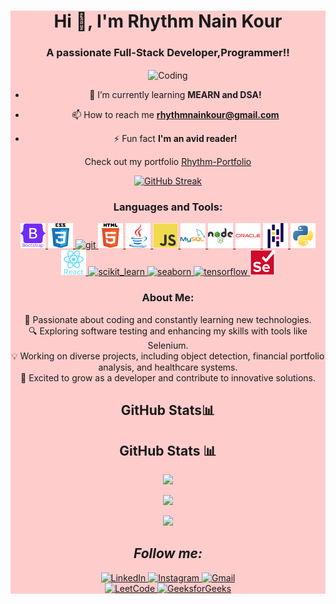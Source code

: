 <div align="center" style="background-color:#FFCCCC;">

   
<h1 >Hi 👋, I'm Rhythm Nain Kour</h1>
<h3 >A passionate Full-Stack Developer,Programmer!!</h3>
<img align='center' alt='Coding' width="400" src="https://cdn.dribbble.com/users/4055494/screenshots/15215756/media/d2b66c4ca0192aa26d103448b3d1518b.gif">

- 🌱 I’m currently learning **MEARN and DSA!**

- 📫 How to reach me **rhythmnainkour@gmail.com**

- ⚡ Fun fact **I'm an avid reader!**

Check out my portfolio [Rhythm-Portfolio](https://portfolio-rhythm.vercel.app/)

[![GitHub Streak](https://github-readme-streak-stats.herokuapp.com?user=rhythmnain&theme=aura)](https://git.io/streak-stats)



<h3 align="center">Languages and Tools:</h3>

<p align="center"> 
  <a href="https://getbootstrap.com" target="_blank" rel="noreferrer"> 
    <img src="https://raw.githubusercontent.com/devicons/devicon/master/icons/bootstrap/bootstrap-plain-wordmark.svg" alt="bootstrap" width="40" height="40"/> 
  </a> 
  <a href="https://www.w3schools.com/css/" target="_blank" rel="noreferrer"> 
    <img src="https://raw.githubusercontent.com/devicons/devicon/master/icons/css3/css3-original-wordmark.svg" alt="css3" width="40" height="40"/> 
  </a> 
  <a href="https://git-scm.com/" target="_blank" rel="noreferrer"> 
    <img src="https://www.vectorlogo.zone/logos/git-scm/git-scm-icon.svg" alt="git" width="40" height="40"/> 
  </a> 
  <a href="https://www.w3.org/html/" target="_blank" rel="noreferrer"> 
    <img src="https://raw.githubusercontent.com/devicons/devicon/master/icons/html5/html5-original-wordmark.svg" alt="html5" width="40" height="40"/> 
  </a> 
  <a href="https://www.java.com" target="_blank" rel="noreferrer"> 
    <img src="https://raw.githubusercontent.com/devicons/devicon/master/icons/java/java-original.svg" alt="java" width="40" height="40"/> 
  </a> 
  <a href="https://developer.mozilla.org/en-US/docs/Web/JavaScript" target="_blank" rel="noreferrer"> 
    <img src="https://raw.githubusercontent.com/devicons/devicon/master/icons/javascript/javascript-original.svg" alt="javascript" width="40" height="40"/> 
  </a> 
  <a href="https://www.mysql.com/" target="_blank" rel="noreferrer"> 
    <img src="https://raw.githubusercontent.com/devicons/devicon/master/icons/mysql/mysql-original-wordmark.svg" alt="mysql" width="40" height="40"/> 
  </a> 
  <a href="https://nodejs.org" target="_blank" rel="noreferrer"> 
    <img src="https://raw.githubusercontent.com/devicons/devicon/master/icons/nodejs/nodejs-original-wordmark.svg" alt="nodejs" width="40" height="40"/> 
  </a> 
  <a href="https://www.oracle.com/" target="_blank" rel="noreferrer"> 
    <img src="https://raw.githubusercontent.com/devicons/devicon/master/icons/oracle/oracle-original.svg" alt="oracle" width="40" height="40"/> 
  </a> 
  <a href="https://pandas.pydata.org/" target="_blank" rel="noreferrer"> 
    <img src="https://raw.githubusercontent.com/devicons/devicon/2ae2a900d2f041da66e950e4d48052658d850630/icons/pandas/pandas-original.svg" alt="pandas" width="40" height="40"/> 
  </a> 
  <a href="https://www.python.org" target="_blank" rel="noreferrer"> 
    <img src="https://raw.githubusercontent.com/devicons/devicon/master/icons/python/python-original.svg" alt="python" width="40" height="40"/> 
  </a> 
  <a href="https://reactjs.org/" target="_blank" rel="noreferrer"> 
    <img src="https://raw.githubusercontent.com/devicons/devicon/master/icons/react/react-original-wordmark.svg" alt="react" width="40" height="40"/> 
  </a> 
  <a href="https://scikit-learn.org/" target="_blank" rel="noreferrer"> 
    <img src="https://upload.wikimedia.org/wikipedia/commons/0/05/Scikit_learn_logo_small.svg" alt="scikit_learn" width="40" height="40"/> 
  </a> 
  <a href="https://seaborn.pydata.org/" target="_blank" rel="noreferrer"> 
    <img src="https://seaborn.pydata.org/_images/logo-mark-lightbg.svg" alt="seaborn" width="40" height="40"/> 
  </a> 
  <a href="https://www.tensorflow.org" target="_blank" rel="noreferrer"> 
    <img src="https://www.vectorlogo.zone/logos/tensorflow/tensorflow-icon.svg" alt="tensorflow" width="40" height="40"/> 
  </a> 
  <a href="https://www.selenium.dev/" target="_blank" rel="noreferrer"> 
    <img src="https://raw.githubusercontent.com/devicons/devicon/master/icons/selenium/selenium-original.svg" alt="selenium" width="40" height="40"/> 
  </a> 
</p> 

<h3 align="center">About Me:</h3>
<p align="center">
  🚀 Passionate about coding and constantly learning new technologies.<br>
  🔍 Exploring software testing and enhancing my skills with tools like Selenium.<br>
  💡 Working on diverse projects, including object detection, financial portfolio analysis, and healthcare systems.<br>
  🌱 Excited to grow as a developer and contribute to innovative solutions.<br>
</p>



   
   
##   GitHub Stats📊


## GitHub Stats 📊

![](http://github-profile-summary-cards.vercel.app/api/cards/profile-details?username=rhythmnain&theme=radical)

![](http://github-profile-summary-cards.vercel.app/api/cards/repos-per-language?username=rhythmnain&theme=radical)

![](http://github-profile-summary-cards.vercel.app/api/cards/stats?username=rhythmnain&theme=radical)





##   <i>Follow me:</i><br>
  
<a href="https://www.linkedin.com/in/rhythm-nain-kour-8b7017247/" target="_blank">
   <img src="https://img.shields.io/badge/LinkedIn-%230077B5.svg?&style=flat-square&logo=linkedin&logoColor=white" alt="LinkedIn">
</a>

<a href="https://www.instagram.com/rhythm.nain/" target="_blank">
   <img src="https://img.shields.io/badge/Instagram-%23E4405F.svg?&style=flat-square&logo=instagram&logoColor=white" alt="Instagram">
</a>

<a href="mailto:rhythmnainkour@gmail.com" target="_blank">
   <img src="https://img.shields.io/badge/Gmail-c14438?style=flat-square&logo=Gmail&logoColor=white" alt="Gmail">
</a>
   
<div align="center">

<a href="https://leetcode.com/u/rhythm_nain13/" target="_blank">
   <img src="https://img.shields.io/badge/-LeetCode-FFA116?style=for-the-badge&logo=LeetCode&logoColor=black" height="21" alt="LeetCode">
</a>

<a href="https://www.geeksforgeeks.org/user/rhythmn_13/" target="_blank">
   <img src="https://img.shields.io/badge/-GeeksforGeeks-0F9D58?style=for-the-badge&logo=GeeksforGeeks&logoColor=white" height="21" alt="GeeksforGeeks">
</a>

</div>

